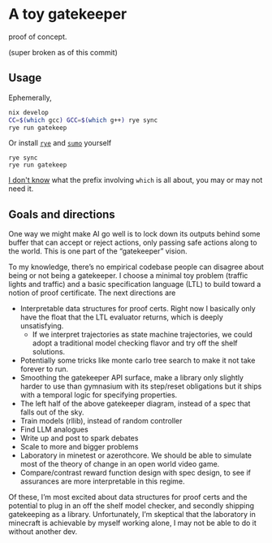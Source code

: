 # A toy gatekeeper

proof of concept.

(super broken as of this commit)

## Usage

Ephemerally,

```sh
nix develop
CC=$(which gcc) GCC=$(which g++) rye sync
rye run gatekeep
```

Or install [`rye`](https://rye.astral.sh) and [`sumo`](https://sumo.dlr.de/docs/Installing/index.html) yourself

```
rye sync
rye run gatekeep
```

[I don't know](https://github.com/astral-sh/rye/issues/836#issuecomment-2143734800) what the prefix involving `which` is all about, you may or may not need it.

## Goals and directions

One way we might make AI go well is to lock down its outputs behind some buffer that can accept or reject actions, only passing safe actions along to the world. This is one part of the “gatekeeper” vision.

To my knowledge, there’s no empirical codebase people can disagree about being or not being a gatekeeper. I choose a minimal toy problem (traffic lights and traffic) and a basic specification language (LTL) to build toward a notion of proof certificate. The next directions are

- Interpretable data structures for proof certs. Right now I basically only have the float that the LTL evaluator returns, which is deeply unsatisfying.
  - If we interpret trajectories as state machine trajectories, we could adopt a traditional model checking flavor and try off the shelf solutions.
- Potentially some tricks like monte carlo tree search to make it not take forever to run.
- Smoothing the gatekeeper API surface, make a library only slightly harder to use than gymnasium with its step/reset obligations but it ships with a temporal logic for specifying properties.
- The left half of the above gatekeeper diagram, instead of a spec that falls out of the sky.
- Train models (rllib), instead of random controller
- Find LLM analogues
- Write up and post to spark debates
- Scale to more and bigger problems
- Laboratory in minetest or azerothcore. We should be able to simulate most of the theory of change in an open world video game.
- Compare/contrast reward function design with spec design, to see if assurances are more interpretable in this regime.

Of these, I’m most excited about data structures for proof certs and the potential to plug in an off the shelf model checker, and secondly shipping gatekeeping as a library. Unfortunately, I’m skeptical that the laboratory in minecraft is achievable by myself working alone, I may not be able to do it without another dev.
